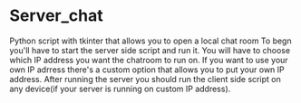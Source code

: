 # Server_chat
Python script with tkinter that allows you to open a local chat room
To begn you'll have to start the server side script and run it. 
You will have to choose which IP address you want the chatroom to run on.
If you want to use your own IP adrress there's a custom option that allows you to put your own IP address.
After running the server you should run the client side script on any device(if your server is running on custom IP address).

